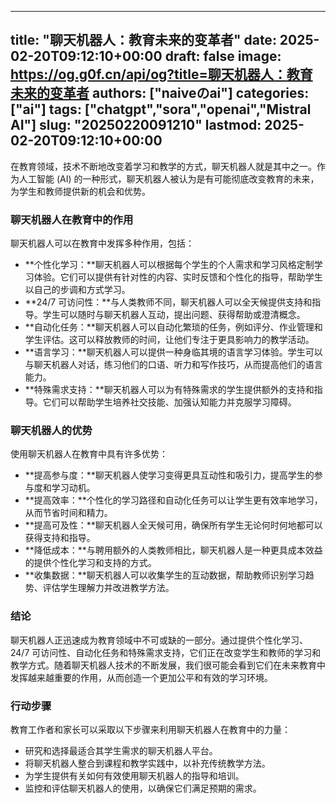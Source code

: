 
---
title: "聊天机器人：教育未来的变革者"
date: 2025-02-20T09:12:10+00:00
draft: false
image: https://og.g0f.cn/api/og?title=聊天机器人：教育未来的变革者
authors: ["naiveのai"]
categories: ["ai"]
tags: ["chatgpt","sora","openai","Mistral AI"]
slug: "20250220091210"
lastmod: 2025-02-20T09:12:10+00:00
---
在教育领域，技术不断地改变着学习和教学的方式，聊天机器人就是其中之一。作为人工智能 (AI) 的一种形式，聊天机器人被认为是有可能彻底改变教育的未来，为学生和教师提供新的机会和优势。

### 聊天机器人在教育中的作用

聊天机器人可以在教育中发挥多种作用，包括：

- **个性化学习：**聊天机器人可以根据每个学生的个人需求和学习风格定制学习体验。它们可以提供有针对性的内容、实时反馈和个性化的指导，帮助学生以自己的步调和方式学习。
- **24/7 可访问性：**与人类教师不同，聊天机器人可以全天候提供支持和指导。学生可以随时与聊天机器人互动，提出问题、获得帮助或澄清概念。
- **自动化任务：**聊天机器人可以自动化繁琐的任务，例如评分、作业管理和学生评估。这可以释放教师的时间，让他们专注于更具影响力的教学活动。
- **语言学习：**聊天机器人可以提供一种身临其境的语言学习体验。学生可以与聊天机器人对话，练习他们的口语、听力和写作技巧，从而提高他们的语言能力。
- **特殊需求支持：**聊天机器人可以为有特殊需求的学生提供额外的支持和指导。它们可以帮助学生培养社交技能、加强认知能力并克服学习障碍。

### 聊天机器人的优势

使用聊天机器人在教育中具有许多优势：

- **提高参与度：**聊天机器人使学习变得更具互动性和吸引力，提高学生的参与度和学习动机。
- **提高效率：**个性化的学习路径和自动化任务可以让学生更有效率地学习，从而节省时间和精力。
- **提高可及性：**聊天机器人全天候可用，确保所有学生无论何时何地都可以获得支持和指导。
- **降低成本：**与聘用额外的人类教师相比，聊天机器人是一种更具成本效益的提供个性化学习和支持的方式。
- **收集数据：**聊天机器人可以收集学生的互动数据，帮助教师识别学习趋势、评估学生理解力并改进教学方法。

### 结论

聊天机器人正迅速成为教育领域中不可或缺的一部分。通过提供个性化学习、24/7 可访问性、自动化任务和特殊需求支持，它们正在改变学生和教师的学习和教学方式。随着聊天机器人技术的不断发展，我们很可能会看到它们在未来教育中发挥越来越重要的作用，从而创造一个更加公平和有效的学习环境。

### 行动步骤

教育工作者和家长可以采取以下步骤来利用聊天机器人在教育中的力量：

- 研究和选择最适合其学生需求的聊天机器人平台。
- 将聊天机器人整合到课程和教学实践中，以补充传统教学方法。
- 为学生提供有关如何有效使用聊天机器人的指导和培训。
- 监控和评估聊天机器人的使用，以确保它们满足预期的需求。